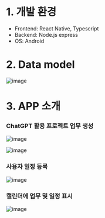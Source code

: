 # 1. 개발 환경
- Frontend: React Native, Typescript
- Backend: Node.js express
- OS: Android

# 2. Data model
![image](https://github.com/hooniee0811/ISAAC_front/assets/67103852/68058d44-6102-4746-9947-045b357d8bf9)

# 3. APP 소개
### ChatGPT 활용 프로젝트 업무 생성
![image](https://github.com/hooniee0811/ISAAC_front/assets/67103852/51ca7880-884e-4435-8a21-d492d2f625e4)

![image](https://github.com/hooniee0811/ISAAC_front/assets/67103852/120055c2-89ec-4d41-a9c6-b83f5739cb5c)


### 사용자 일정 등록
![image](https://github.com/hooniee0811/ISAAC_front/assets/67103852/30e369aa-b343-448c-a44a-5f7d0c9ec319)


### 캘린더에 업무 및 일정 표시
![image](https://github.com/hooniee0811/ISAAC_front/assets/67103852/20eb2d52-7b13-41e7-9544-3aa8a55af584)

